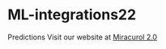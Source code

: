 # ML-integrations22
Predictions
Visit our website at [Miracurol 2.0](https://soumyajitnandi.000webhostapp.com/)
